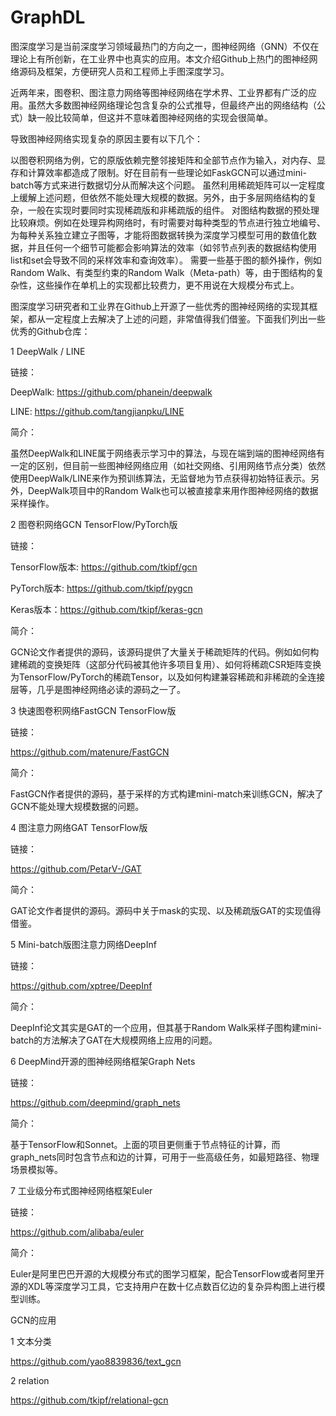 # GraphDL

图深度学习是当前深度学习领域最热门的方向之一，图神经网络（GNN）不仅在理论上有所创新，在工业界中也真实的应用。本文介绍Github上热门的图神经网络源码及框架，方便研究人员和工程师上手图深度学习。

近两年来，图卷积、图注意力网络等图神经网络在学术界、工业界都有广泛的应用。虽然大多数图神经网络理论包含复杂的公式推导，但最终产出的网络结构（公式）缺一般比较简单，但这并不意味着图神经网络的实现会很简单。

导致图神经网络实现复杂的原因主要有以下几个：

以图卷积网络为例，它的原版依赖完整邻接矩阵和全部节点作为输入，对内存、显存和计算效率都造成了限制。好在目前有一些理论如FaskGCN可以通过mini-batch等方式来进行数据切分从而解决这个问题。
虽然利用稀疏矩阵可以一定程度上缓解上述问题，但依然不能处理大规模的数据。另外，由于多层网络结构的复杂，一般在实现时要同时实现稀疏版和非稀疏版的组件。
对图结构数据的预处理比较麻烦。例如在处理异构网络时，有时需要对每种类型的节点进行独立地编号、为每种关系独立建立子图等，才能将图数据转换为深度学习模型可用的数值化数据，并且任何一个细节可能都会影响算法的效率（如邻节点列表的数据结构使用list和set会导致不同的采样效率和查询效率）。
需要一些基于图的额外操作，例如Random Walk、有类型约束的Random Walk（Meta-path）等，由于图结构的复杂性，这些操作在单机上的实现都比较费力，更不用说在大规模分布式上。


图深度学习研究者和工业界在Github上开源了一些优秀的图神经网络的实现其框架，都从一定程度上去解决了上述的问题，非常值得我们借鉴。下面我们列出一些优秀的Github仓库：

1 DeepWalk / LINE

链接：

DeepWalk: https://github.com/phanein/deepwalk

LINE: https://github.com/tangjianpku/LINE

简介：

虽然DeepWalk和LINE属于网络表示学习中的算法，与现在端到端的图神经网络有一定的区别，但目前一些图神经网络应用（如社交网络、引用网络节点分类）依然使用DeepWalk/LINE来作为预训练算法，无监督地为节点获得初始特征表示。另外，DeepWalk项目中的Random Walk也可以被直接拿来用作图神经网络的数据采样操作。

2 图卷积网络GCN TensorFlow/PyTorch版

链接：

TensorFlow版本: https://github.com/tkipf/gcn

PyTorch版本: https://github.com/tkipf/pygcn

Keras版本：https://github.com/tkipf/keras-gcn

简介：

GCN论文作者提供的源码，该源码提供了大量关于稀疏矩阵的代码。例如如何构建稀疏的变换矩阵（这部分代码被其他许多项目复用）、如何将稀疏CSR矩阵变换为TensorFlow/PyTorch的稀疏Tensor，以及如何构建兼容稀疏和非稀疏的全连接层等，几乎是图神经网络必读的源码之一了。

3 快速图卷积网络FastGCN TensorFlow版

链接：

https://github.com/matenure/FastGCN

简介：

FastGCN作者提供的源码，基于采样的方式构建mini-match来训练GCN，解决了GCN不能处理大规模数据的问题。

4 图注意力网络GAT TensorFlow版

链接：

https://github.com/PetarV-/GAT

简介：

GAT论文作者提供的源码。源码中关于mask的实现、以及稀疏版GAT的实现值得借鉴。

5 Mini-batch版图注意力网络DeepInf

链接：

https://github.com/xptree/DeepInf

简介：

DeepInf论文其实是GAT的一个应用，但其基于Random Walk采样子图构建mini-batch的方法解决了GAT在大规模网络上应用的问题。

6 DeepMind开源的图神经网络框架Graph Nets

链接：

https://github.com/deepmind/graph_nets

简介：

基于TensorFlow和Sonnet。上面的项目更侧重于节点特征的计算，而graph_nets同时包含节点和边的计算，可用于一些高级任务，如最短路径、物理场景模拟等。

7 工业级分布式图神经网络框架Euler

链接：

https://github.com/alibaba/euler

简介：

Euler是阿里巴巴开源的大规模分布式的图学习框架，配合TensorFlow或者阿里开源的XDL等深度学习工具，它支持用户在数十亿点数百亿边的复杂异构图上进行模型训练。

GCN的应用

1 文本分类

https://github.com/yao8839836/text_gcn

2 relation

https://github.com/tkipf/relational-gcn
